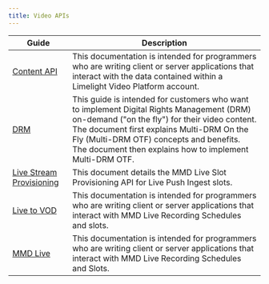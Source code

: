 ```yaml
---
title: Video APIs
---
```

|Guide| Description|
|---|---|
|[Content API](https://support.limelight.com/public/en/Default.htm#Video/Video%20-%20Platform/Guide/content_api.htm)|This documentation is intended for programmers who are writing client or server applications that interact with the data contained within a Limelight Video Platform account.|
|[DRM](/delivery/video/drm)|This guide is intended for customers who want to implement Digital Rights Management (DRM) on-demand ("on the fly") for their video content. The document first explains Multi-DRM On the Fly (Multi-DRM OTF) concepts and benefits. The document then explains how to implement Multi-DRM OTF.|
|[Live Stream Provisioning](https://support.limelight.com/public/openapi/live-stream-provisioning/index.html)|This document details the MMD Live Slot Provisioning API for Live Push Ingest slots.|
|[Live to VOD](/delivery/video/apis/live_to_vod)|This documentation is intended for programmers who are writing client or server applications that interact with MMD Live Recording Schedules and slots.|
|[MMD Live](/delivery/video/apis/mmd)|This documentation is intended for programmers who are writing client or server applications that interact with MMD Live Recording Schedules and Slots.|
